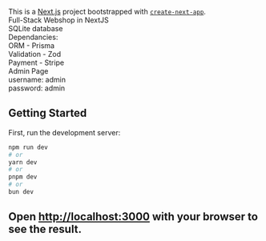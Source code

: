 This is a [Next.js](https://nextjs.org/) project bootstrapped with [`create-next-app`](https://github.com/vercel/next.js/tree/canary/packages/create-next-app).
<br>
Full-Stack Webshop in NextJS
<br>
SQLite database
<br>
Dependancies:
<br>
ORM - Prisma
<br>
Validation - Zod
<br>
Payment - Stripe
<br>
Admin Page
<br>
username: admin
<br>
password: admin
<br>

## Getting Started

First, run the development server:

```bash
npm run dev
# or
yarn dev
# or
pnpm dev
# or
bun dev
```

Open [http://localhost:3000](http://localhost:3000) with your browser to see the result.
---------------------------------------------------------------------------------------------------------------

